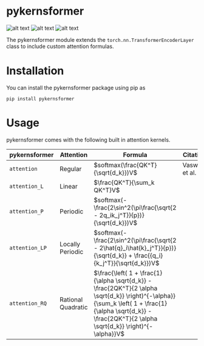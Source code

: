 # pykernsformer

![alt text](https://img.shields.io/pypi/v/pykernsformer)
![alt text](https://img.shields.io/pypi/dd/pykernsformer?color=green&logo=red&logoColor=red)
![alt text](https://img.shields.io/pypi/pyversions/pykernsformer)

The pykernsformer module extends the `torch.nn.TransformerEncoderLayer` class to include custom attention formulas.

# Installation

You can install the pykernsformer package using pip as

`pip install pykernsformer`

# Usage

pykernsformer comes with the following built in attention kernels.

pykernsformer | Attention          | Formula | Citation       |
|-------------|--------------------|---------|----------------|
| `attention` | Regular            | $softmax(\frac{QK^T}{\sqrt{d_k}})V$   | Vaswani et al. |
| `attention_L` | Linear             | $\frac{QK^T}{\sum_k QK^T}V$  |                |
| `attention_P` | Periodic           | $softmax(-\frac{2\sin^2(\pi\frac{\sqrt{2 - 2q_ik_j^T}}{p})}{\sqrt{d_k}})V$ |                |
| `attention_LP` | Locally Periodic     | $softmax(-\frac{2\sin^2(\pi\frac{\sqrt{2 - 2\hat{q}_i\hat{k}_j^T}}{p})}{\sqrt{d_k}} + \frac{{q_i}{k_j^T}}{\sqrt{d_k}})V$ |                |
| `attention_RQ` | Rational Quadratic | $\frac{\left( 1 + \frac{1}{\alpha \sqrt{d_k}} - \frac{2QK^T}{2 \alpha \sqrt{d_k}} \right)^{-\alpha}}{\sum_k \left( 1 + \frac{1}{\alpha \sqrt{d_k}} - \frac{2QK^T}{2 \alpha \sqrt{d_k}} \right)^{-\alpha}}V$ |                |

